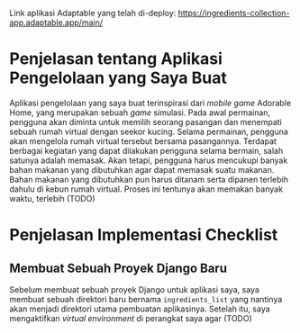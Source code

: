 Link aplikasi Adaptable yang telah di-deploy: https://ingredients-collection-app.adaptable.app/main/

# Penjelasan tentang Aplikasi Pengelolaan yang Saya Buat
Aplikasi pengelolaan yang saya buat terinspirasi dari *mobile game* Adorable Home, yang merupakan sebuah *game* simulasi.
Pada awal permainan, pengguna akan diminta untuk memilih seorang pasangan dan menempati sebuah rumah virtual dengan seekor kucing.
Selama permainan, pengguna akan mengelola rumah virtual tersebut bersama pasangannya.
Terdapat berbagai kegiatan yang dapat dilakukan pengguna selama bermain, salah satunya adalah memasak.
Akan tetapi, pengguna harus mencukupi banyak bahan makanan yang dibutuhkan agar dapat memasak suatu makanan. 
Bahan makanan yang dibutuhkan pun harus ditanam serta dipanen terlebih dahulu di kebun rumah virtual.
Proses ini tentunya akan memakan banyak waktu, terlebih (TODO)

# Penjelasan Implementasi Checklist
## Membuat Sebuah Proyek Django Baru
Sebelum membuat sebuah proyek Django untuk aplikasi saya, saya membuat sebuah direktori baru bernama `ingredients_list` yang nantinya akan menjadi direktori utama pembuatan aplikasinya.
Setelah itu, saya mengaktifkan *virtual environment* di perangkat saya agar (TODO)
